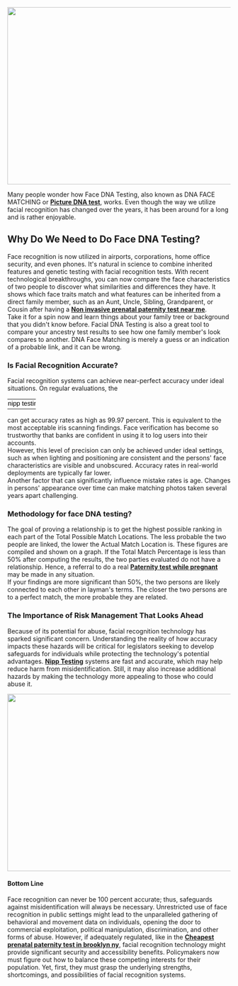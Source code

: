 <p><img alt="" src="https://facednatest.com/wp-content/uploads/2018/12/facereco.jpg" style="width: 700px; height: 400px;" /></p>

<p>Many people wonder how Face DNA Testing, also known as DNA FACE MATCHING or <a href="https://www.choicedna.com/dna-facial-recognition/"><strong>Picture DNA test</strong></a>, works. Even though the way we utilize facial recognition has changed over the years, it has been around for a long and is rather enjoyable.</p>

<h2><strong>Why Do We Need to Do Face DNA Testing?</strong></h2>

<p>Face recognition is now utilized in airports, corporations, home office security, and even phones. It&#39;s natural in science to combine inherited features and genetic testing with facial recognition tests. With recent technological breakthroughs, you can now compare the face characteristics of two people to discover what similarities and differences they have. It shows which face traits match and what features can be inherited from a direct family member, such as an Aunt, Uncle, Sibling, Grandparent, or Cousin after having a <strong><a href="https://www.choicedna.com/our-testing-services/noninvasive-prenatal-dna-testing/">Non invasive prenatal paternity test near me</a></strong>.<br />
Take it for a spin now and learn things about your family tree or background that you didn&#39;t know before. Facial DNA Testing is also a great tool to compare your ancestry test results to see how one family member&#39;s look compares to another. DNA Face Matching is merely a guess or an indication of a probable link, and it can be wrong.</p>

<h3><strong>Is Facial Recognition Accurate?</strong></h3>

<p>Facial recognition systems can achieve near-perfect accuracy under ideal situations. On regular evaluations, the</p>

<table style="border-collapse:collapse; width:48pt; border:none" width="64">
	<colgroup>
		<col style="width:48pt" width="64" />
	</colgroup>
	<tbody>
		<tr height="19" style="height:14.5pt">
			<td height="19" style="border:none; height:14.5pt; width:48pt; padding-top:1px; padding-right:1px; padding-left:1px; vertical-align:bottom; white-space:nowrap" width="64"><span style="font-size:11pt"><span style="color:black"><span style="font-weight:400"><span style="font-style:normal"><span style="text-decoration:none"><span style="font-family:Calibri,sans-serif">nipp testing.</span></span></span></span></span></span></td>
		</tr>
	</tbody>
</table>

<p>can get accuracy rates as high as 99.97 percent. This is equivalent to the most acceptable iris scanning findings. Face verification has become so trustworthy that banks are confident in using it to log users into their accounts.<br />
However, this level of precision can only be achieved under ideal settings, such as when lighting and positioning are consistent and the persons&#39; face characteristics are visible and unobscured. Accuracy rates in real-world deployments are typically far lower.<br />
Another factor that can significantly influence mistake rates is age. Changes in persons&#39; appearance over time can make matching photos taken several years apart challenging.</p>

<h3><strong>Methodology for face DNA testing?</strong></h3>

<p>The goal of proving a relationship is to get the highest possible ranking in each part of the Total Possible Match Locations. The less probable the two people are linked, the lower the Actual Match Location is. These figures are compiled and shown on a graph. If the Total Match Percentage is less than 50% after computing the results, the two parties evaluated do not have a relationship. Hence, a referral to do a real <strong><a href="https://www.choicedna.com/our-testing-services/noninvasive-prenatal-dna-testing/">Paternity test while pregnant</a></strong> may be made in any situation.<br />
If your findings are more significant than 50%, the two persons are likely connected to each other in layman&#39;s terms. The closer the two persons are to a perfect match, the more probable they are related.</p>

<h3><strong>The Importance of Risk Management That Looks Ahead</strong></h3>

<p>Because of its potential for abuse, facial recognition technology has sparked significant concern. Understanding the reality of how accuracy impacts these hazards will be critical for legislators seeking to develop safeguards for individuals while protecting the technology&#39;s potential advantages. <a href="http://www.choicedna.com/our-testing-services/noninvasive-prenatal-dna-testing/"><strong>Nipp Testing</strong></a>&nbsp;systems are fast and accurate, which may help reduce harm from misidentification. Still, it may also increase additional hazards by making the technology more appealing to those who could abuse it.</p>

<p><img alt="" src="https://facednatest.com/wp-content/uploads/2020/03/Paternity-DNa-test.jpg" style="width: 700px; height: 400px;" /></p>

<h4><strong>Bottom Line</strong></h4>

<p>Face recognition can never be 100 percent accurate; thus, safeguards against misidentification will always be necessary. Unrestricted use of face recognition in public settings might lead to the unparalleled gathering of behavioral and movement data on individuals, opening the door to commercial exploitation, political manipulation, discrimination, and other forms of abuse. However, if adequately regulated, like in the <strong><a href="https://www.choicedna.com/dna-testing-locations/dna-testing-labs-in-brooklyn-ny/">Cheapest prenatal paternity test in brooklyn ny</a></strong>, facial recognition technology might provide significant security and accessibility benefits. Policymakers now must figure out how to balance these competing interests for their population. Yet, first, they must grasp the underlying strengths, shortcomings, and possibilities of facial recognition systems.</p>
